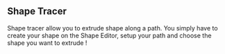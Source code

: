 ## Shape Tracer

Shape tracer allow you to extrude shape along a path. You simply have to create your shape on the Shape Editor, setup your path and choose the shape you want to extrude !